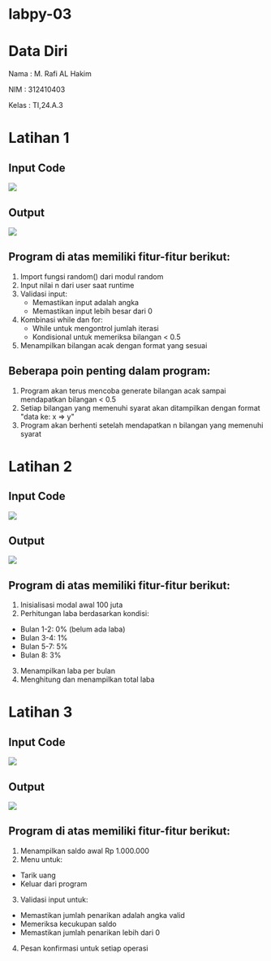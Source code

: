 # labpy-03
# Data Diri

Nama : M. Rafi AL Hakim

NIM : 312410403

Kelas : TI,24.A.3

# Latihan 1

## Input Code

<img src="input1.png">

## Output

<img src="output1.png">

## Program di atas memiliki fitur-fitur berikut:

1. Import fungsi random() dari modul random
2. Input nilai n dari user saat runtime
3. Validasi input:
    * Memastikan input adalah angka
    * Memastikan input lebih besar dari 0
4. Kombinasi while dan for:
    * While untuk mengontrol jumlah iterasi
    * Kondisional untuk memeriksa bilangan < 0.5
5. Menampilkan bilangan acak dengan format yang sesuai

## Beberapa poin penting dalam program:

1. Program akan terus mencoba generate bilangan acak sampai mendapatkan bilangan < 0.5
2. Setiap bilangan yang memenuhi syarat akan ditampilkan dengan format "data ke: x => y"
3. Program akan berhenti setelah mendapatkan n bilangan yang memenuhi syarat

# Latihan 2

## Input Code

<img src="input2.png">

## Output 

<img src="output2.png">

## Program di atas memiliki fitur-fitur berikut:

1. Inisialisasi modal awal 100 juta
2. Perhitungan laba berdasarkan kondisi:

* Bulan 1-2: 0% (belum ada laba)
* Bulan 3-4: 1%
* Bulan 5-7: 5%
* Bulan 8: 3%


3. Menampilkan laba per bulan
4. Menghitung dan menampilkan total laba

# Latihan 3

## Input Code

<img src="input3.png">

## Output 

<img src="output3.png">

## Program di atas memiliki fitur-fitur berikut:

1. Menampilkan saldo awal Rp 1.000.000
2. Menu untuk:

* Tarik uang
* Keluar dari program


3. Validasi input untuk:

* Memastikan jumlah penarikan adalah angka valid
* Memeriksa kecukupan saldo
* Memastikan jumlah penarikan lebih dari 0


4. Pesan konfirmasi untuk setiap operasi